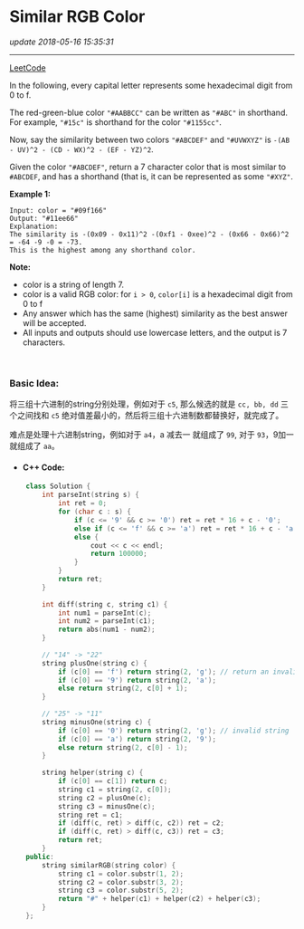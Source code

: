 # Similar RGB Color
_update 2018-05-16 15:35:31_

---
[LeetCode](https://leetcode.com/problems/similar-rgb-color/description/)


In the following, every capital letter represents some hexadecimal digit from 0 to f.

The red-green-blue color `"#AABBCC"` can be written as `"#ABC"` in shorthand.  For example, `"#15c"` is shorthand for the color `"#1155cc"`.

Now, say the similarity between two colors `"#ABCDEF"` and `"#UVWXYZ"` is `-(AB - UV)^2 - (CD - WX)^2 - (EF - YZ)^2`.

Given the color `"#ABCDEF"`, return a 7 character color that is most similar to `#ABCDEF`, and has a shorthand (that is, it can be represented as some `"#XYZ"`.

**Example 1:**

    Input: color = "#09f166"
    Output: "#11ee66"
    Explanation:  
    The similarity is -(0x09 - 0x11)^2 -(0xf1 - 0xee)^2 - (0x66 - 0x66)^2 = -64 -9 -0 = -73.
    This is the highest among any shorthand color.

**Note:**   
* color is a string of length 7.
* color is a valid RGB color: for `i > 0`, `color[i]` is a hexadecimal digit from 0 to f
* Any answer which has the same (highest) similarity as the best answer will be accepted.
* All inputs and outputs should use lowercase letters, and the output is 7 characters.

<br>

### Basic Idea:
将三组十六进制的string分别处理，例如对于 `c5`, 那么候选的就是 `cc, bb, dd` 三个之间找和 `c5` 绝对值差最小的，然后将三组十六进制数都替换好，就完成了。

难点是处理十六进制string，例如对于 `a4`，a 减去一 就组成了 `99`, 对于 `93`，9加一就组成了 `aa`。

* #### C++ Code:
```cpp
    class Solution {
        int parseInt(string s) {
            int ret = 0;
            for (char c : s) {
                if (c <= '9' && c >= '0') ret = ret * 16 + c - '0';
                else if (c <= 'f' && c >= 'a') ret = ret * 16 + c - 'a' + 10;
                else {
                    cout << c << endl;
                    return 100000;
                }
            }
            return ret;
        }
        
        int diff(string c, string c1) {
            int num1 = parseInt(c);
            int num2 = parseInt(c1);
            return abs(num1 - num2);
        }
        
        // "14" -> "22"
        string plusOne(string c) {
            if (c[0] == 'f') return string(2, 'g'); // return an invalid string
            if (c[0] == '9') return string(2, 'a');
            else return string(2, c[0] + 1);
        }
        
        // "25" -> "11"
        string minusOne(string c) {
            if (c[0] == '0') return string(2, 'g'); // invalid string
            if (c[0] == 'a') return string(2, '9'); 
            else return string(2, c[0] - 1);
        }
        
        string helper(string c) {
            if (c[0] == c[1]) return c;
            string c1 = string(2, c[0]);
            string c2 = plusOne(c);
            string c3 = minusOne(c);
            string ret = c1;
            if (diff(c, ret) > diff(c, c2)) ret = c2;
            if (diff(c, ret) > diff(c, c3)) ret = c3;
            return ret;
        }
    public:
        string similarRGB(string color) {
            string c1 = color.substr(1, 2);
            string c2 = color.substr(3, 2);
            string c3 = color.substr(5, 2);
            return "#" + helper(c1) + helper(c2) + helper(c3);
        }
    };
```



